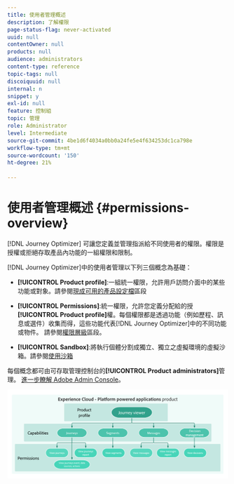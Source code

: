```yaml
---
title: 使用者管理概述
description: 了解權限
page-status-flag: never-activated
uuid: null
contentOwner: null
products: null
audience: administrators
content-type: reference
topic-tags: null
discoiquuid: null
internal: n
snippet: y
exl-id: null
feature: 控制組
topic: 管理
role: Administrator
level: Intermediate
source-git-commit: 4be1d6f4034a0bb0a24fe5e4f634253dc1ca798e
workflow-type: tm+mt
source-wordcount: '150'
ht-degree: 21%

---
```


# 使用者管理概述 {#permissions-overview}

[!DNL Journey Optimizer] 可讓您定義並管理指派給不同使用者的權限。權限是授權或拒絕存取產品內功能的一組權限和限制。

[!DNL Journey Optimizer]中的使用者管理以下列三個概念為基礎：

* **[!UICONTROL Product profile]**:一組統一權限，允許用戶訪問介面中的某些功能或對象。請參閱[現成可用的產品設定檔](ootb-product-profiles.md)區段

* **[!UICONTROL Permissions]**:統一權限，允許您定義分配給的授 **[!UICONTROL Product profile]**&#x200B;權。每個權限都是透過功能（例如歷程、訊息或選件）收集而得，這些功能代表[!DNL Journey Optimizer]中的不同功能或物件。 請參閱[權限層級](high-low-permissions.md)區段。

* **[!UICONTROL Sandbox]**:將執行個體分割成獨立、獨立之虛擬環境的虛擬沙箱。請參閱[使用沙箱](sandboxes.md)

每個概念都可由可存取管理控制台的&#x200B;**[!UICONTROL Product administrators]**&#x200B;管理。 [進一步瞭解 Adobe Admin Console](https://helpx.adobe.com/tw/enterprise/managing/user-guide.html)。

![](../assets/do-not-localize/permissions_2.png)
